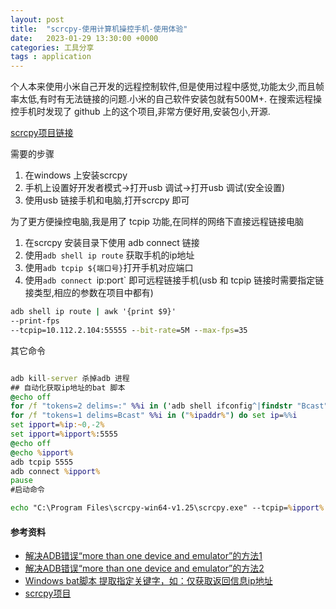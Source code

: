 ```yaml
---
layout: post
title:  "scrcpy-使用计算机操控手机-使用体验"
date:   2023-01-29 13:30:00 +0000
categories: 工具分享
tags : application
---
```


个人本来使用小米自己开发的远程控制软件,但是使用过程中感觉,功能太少,而且帧率太低,有时有无法链接的问题.小米的自己软件安装包就有500M+.
在搜索远程操控手机时发现了 github 上的这个项目,非常方便好用,安装包小,开源.

[scrcpy项目链接](https://github.com/Genymobile/scrcpy/blob/master/README.md)

需要的步骤
1. 在windows 上安装scrcpy
2. 手机上设置好开发者模式->打开usb 调试->打开usb 调试(安全设置)
3. 使用usb 链接手机和电脑,打开scrcpy 即可

为了更方便操控电脑,我是用了 tcpip 功能,在同样的网络下直接远程链接电脑
1. 在scrcpy 安装目录下使用 adb connect 链接
2. 使用`adb shell ip route` 获取手机的ip地址
3. 使用`adb tcpip ${端口号}`打开手机对应端口
4. 使用`adb connect `ip:port` 即可远程链接手机(usb 和 tcpip 链接时需要指定链接类型,相应的参数在项目中都有)


```cmd
adb shell ip route | awk '{print $9}'
--print-fps
--tcpip=10.112.2.104:55555 --bit-rate=5M --max-fps=35 
```
其它命令
```cmd

adb kill-server 杀掉adb 进程
## 自动化获取ip地址的bat 脚本
@echo off
for /f "tokens=2 delims=:" %%i in ('adb shell ifconfig^|findstr "Bcast" ') do set ipaddr=%%i
for /f "tokens=1 delims=Bcast" %%i in ("%ipaddr%") do set ip=%%i
set ipport=%ip:~0,-2%
set ipport=%ipport%:5555
@echo off
@echo %ipport%
adb tcpip 5555
adb connect %ipport%
pause
#启动命令

echo "C:\Program Files\scrcpy-win64-v1.25\scrcpy.exe" --tcpip=%ipport% --bit-rate=5M --max-fps=35
```

#### 参考资料 
- [解决ADB错误“more than one device and emulator”的方法1](https://blog.csdn.net/yuemingxingxing/article/details/86590989)
- [解决ADB错误“more than one device and emulator”的方法2](https://blog.csdn.net/gaojinshan/article/details/9455193)
- [Windows bat脚本 提取指定关键字，如：仅获取返回信息ip地址](https://blog.csdn.net/qq_25305833/article/details/94471684)
- [scrcpy项目](https://github.com/Genymobile/scrcpy)